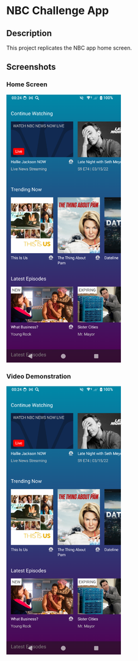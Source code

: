 # NBC Challenge App

## Description

This project replicates the NBC app home screen.

## Screenshots

### Home Screen
<img src="media/screenshot.png" alt="Home Screen" width="300"/>

### Video Demonstration
<a href="media/demo_video.mp4">
    <img src="media/screenshot.png" alt="Watch the video" width="300"/>
</a>
